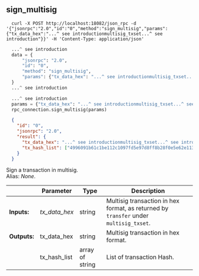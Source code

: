 ## **sign_multisig**

```shell
  curl -X POST http://localhost:18082/json_rpc -d '{"jsonrpc":"2.0","id":"0","method":"sign_multisig","params":{"tx_data_hex":"...^ see introductionmultisig_txset...^ see introduction"}}' -H 'Content-Type: application/json'
```
```python
  ...^ see introduction
  data = {
      "jsonrpc": "2.0",
      "id": "0",
      "method": "sign_multisig",
      "params": {"tx_data_hex": "...^ see introductionmultisig_txset...^ see introduction"},
  }
  ...^ see introduction
```
```py
  ...^ see introduction
  params = {"tx_data_hex": "...^ see introductionmultisig_txset...^ see introduction"}
  rpc_connection.sign_multisig(params)
```
```json
  {
    "id": "0",
    "jsonrpc": "2.0",
    "result": {
      "tx_data_hex": "...^ see introductionmultisig_txset...^ see introduction",
      "tx_hash_list": ["4996091b61c1be112c1097fd5e97d8ff8b28f0e5e62e1137a8c831bacf034f2d"]
    }
  }
```
Sign a transaction in multisig.  
Alias: *None*.  

|             | Parameter     | Type            | Description
| ---         | ---           | ---             | ---
|**Inputs:**  | *tx_data_hex* | string          | Multisig transaction in hex format, as returned by `transfer` under `multisig_txset`.
|**Outputs:** | tx_data_hex   | string          | Multisig transaction in hex format.
|             | tx_hash_list  | array of string | List of transaction Hash.
